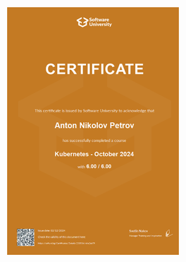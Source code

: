 <div align="center" display="flex">
    <img src="./certs/k8s.jpg" alt="mysql" width="390" height="561">
</div>